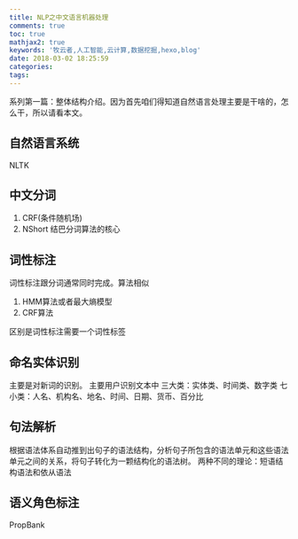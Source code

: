 ```yaml
---
title: NLP之中文语言机器处理
comments: true
toc: true
mathjax2: true
keywords: '牧云者,人工智能,云计算,数据挖掘,hexo,blog'
date: 2018-03-02 18:25:59
categories:
tags:
---
```

系列第一篇：整体结构介绍。因为首先咱们得知道自然语言处理主要是干啥的，怎么干，所以请看本文。
 <!--more-->
## 自然语言系统
 NLTK

## 中文分词
1. CRF(条件随机场)
2. NShort
结巴分词算法的核心

## 词性标注
词性标注跟分词通常同时完成。算法相似
1. HMM算法或者最大熵模型
2. CRF算法

区别是词性标注需要一个词性标签

## 命名实体识别
主要是对新词的识别。
主要用户识别文本中
三大类：实体类、时间类、数字类
七小类：人名、机构名、地名、时间、日期、货币、百分比

## 句法解析
根据语法体系自动推到出句子的语法结构，分析句子所包含的语法单元和这些语法单元之间的关系，将句子转化为一颗结构化的语法树。
两种不同的理论：短语结构语法和依从语法

## 语义角色标注
PropBank

